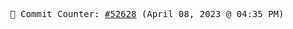 <p align="center">
    <samp>
        📮 Commit Counter: <a href="https://github.com/Javascript-void0/Javascript-void0/commits/main">#52628</a> (April 08, 2023 @ 04:35 PM)
    </samp>
</p>